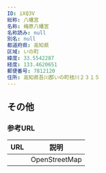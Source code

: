 ```yaml
---
ID: iXQ3V
総称: 八幡宮
名称: 梅原八幡宮
名称読み: null
別名: null
都道府県: 高知県
区域: いの町
緯度: 33.5542287
経度: 133.4620651
郵便番号: 7812120
住所: 高知県吾川郡いの町枝川２３１５
---
```


## その他

### 参考URL

| URL | 説明          |
| --- | ------------- |
|     | OpenStreetMap |
